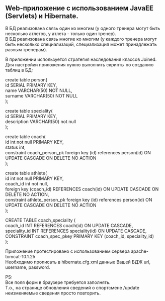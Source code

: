 ## Web-приложение с использованием JavaEE (Servlets) и Hibernate.  
  
В БД реализована связь один ко многим (у одного тренера могут быть несколько атлетов, у атлета - только один тренер).  
В БД реализована связь многие ко многим (у каждого тренера могут быть несколько специализаций, специализация может принадлежать разным тренерам).  
   
В приложении используется стратегия наследования классов Joined.  
Для настройки приложения нужно выполнить скрипты по созданию таблиц в БД:  
  
create table person(  
id SERIAL PRIMARY KEY,  
name VARCHAR(50) NOT NULL,  
surname VARCHAR(50) NOT NULL  
);  
 
create table speciality(  
id SERIAL PRIMARY KEY,  
description VARCHAR(50) not null  
);  
  
create table coach(  
id int not null PRIMARY KEY,  
status int,  
constraint coach_person_pk foreign key (id) references person(id) ON UPDATE CASCADE ON DELETE NO ACTION  
);  
  
create table athlete(  
id int not null PRIMARY KEY,  
coach_id int not null,  
foreign key (coach_id) REFERENCES coach(id) ON UPDATE CASCADE ON DELETE NO ACTION,  
constraint athlete_person_pk foreign key (id) references person(id) ON UPDATE CASCADE ON DELETE NO ACTION  
);  
  
CREATE TABLE coach_speciality (  
coach_id INT REFERENCES coach(id) ON UPDATE CASCADE,  
speciality_id INT REFERENCES speciality(id) ON UPDATE CASCADE,  
CONSTRAINT coach_spec_pkey PRIMARY KEY (coach_id, speciality_id)  
);  
  
Приложение протестировано с использованием сервера apache-tomcat-10.1.25  
Необходимо прописать в hibernate.cfg.xml данные Вашей БДЖ url, username, password.  
  
PS:   
Все поля форм в браузере требуется заполнять.   
Т.о., на странице обновления сведений о спортсмене /update неизменяемые сведения просто повторить.  
